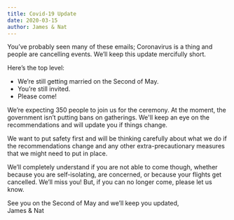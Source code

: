 ```yaml
---
title: Covid-19 Update
date: 2020-03-15
author: James & Nat
---
```


You’ve probably seen many of these emails; Coronavirus is a thing and people are cancelling events. We’ll keep this update mercifully short.

Here’s the top level:

- We’re still getting married on the Second of May.
- You’re still invited.
- Please come!

We’re expecting 350 people to join us for the ceremony. At the moment, the government isn’t putting bans on gatherings. We'll keep an eye on the recommendations and will update you if things change.

We want to put safety first and will be thinking carefully about what we do if the recommendations change and any other extra-precautionary measures that we might need to put in place.

We’ll completely understand if you are not able to come though, whether because you are self-isolating, are concerned, or because your flights get cancelled. We’ll miss you! But, if you can no longer come, please let us know.

See you on the Second of May and we’ll keep you updated,<br />
James & Nat
